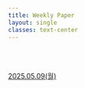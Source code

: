 ```yaml
---
title: Weekly Paper
layout: single
classes: text-center
---
```

<br>
<br>

<a href="/2025/05/09/wp-01.html">2025.05.09(월)</a><br>



